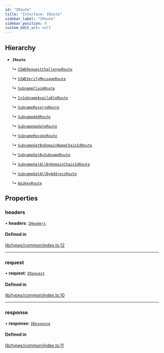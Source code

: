 ```yaml
---
id: "IRoute"
title: "Interface: IRoute"
sidebar_label: "IRoute"
sidebar_position: 0
custom_edit_url: null
---
```


## Hierarchy

- **`IRoute`**

  ↳ [`SIWERequestChallengeRoute`](SIWERequestChallengeRoute.md)

  ↳ [`SIWEVerifyMessageRoute`](SIWEVerifyMessageRoute.md)

  ↳ [`SubnameClaimRoute`](SubnameClaimRoute.md)

  ↳ [`IsSubnameAvailableRoute`](IsSubnameAvailableRoute.md)

  ↳ [`SubnameReserveRoute`](SubnameReserveRoute.md)

  ↳ [`SubnameAddRoute`](SubnameAddRoute.md)

  ↳ [`SubnameUpdateRoute`](SubnameUpdateRoute.md)

  ↳ [`SubnameRevokeRoute`](SubnameRevokeRoute.md)

  ↳ [`SubnameGetByDomainNameChainIdRoute`](SubnameGetByDomainNameChainIdRoute.md)

  ↳ [`SubnameGetBySubnameRoute`](SubnameGetBySubnameRoute.md)

  ↳ [`SubnameGetAllByDomainChainIdRoute`](SubnameGetAllByDomainChainIdRoute.md)

  ↳ [`SubnameGetAllByAddressRoute`](SubnameGetAllByAddressRoute.md)

  ↳ [`ApiKeyRoute`](ApiKeyRoute.md)

## Properties

### headers

• **headers**: [`IHeaders`](IHeaders.md)

#### Defined in

[lib/types/common/index.ts:12](https://github.com/JustaName-id/JustaName-sdk/blob/24a962e/packages/@justaname.id/sdk/src/lib/types/common/index.ts#L12)

___

### request

• **request**: [`IRequest`](IRequest.md)

#### Defined in

[lib/types/common/index.ts:10](https://github.com/JustaName-id/JustaName-sdk/blob/24a962e/packages/@justaname.id/sdk/src/lib/types/common/index.ts#L10)

___

### response

• **response**: [`IResponse`](IResponse.md)

#### Defined in

[lib/types/common/index.ts:11](https://github.com/JustaName-id/JustaName-sdk/blob/24a962e/packages/@justaname.id/sdk/src/lib/types/common/index.ts#L11)
